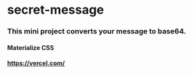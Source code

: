 # secret-message

### This mini project converts your message to base64.
#### Materialize CSS
#### https://vercel.com/ 
